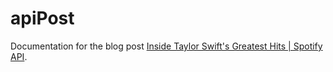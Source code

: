 # apiPost
Documentation for the blog post [Inside Taylor Swift's Greatest Hits | Spotify API](https://marykebbert.github.io/stat386-projects/2022/10/17/api.html).
